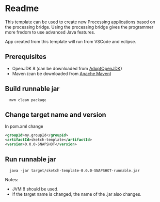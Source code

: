 # Readme

This template can be used to create new Processing applications based on the
processing bridge. Using the processing bridge gives the programmer more fredom
to use advanced Java features.

App created from this template will run from VSCode and eclipse.

## Prerequisites

- OpenJDK 8 (can be downloaded from [AdoptOpenJDK](https://adoptium.net/))
- Maven (can be downloaded from [Apache Maven](https://maven.apache.org/download.cgi))

## Build runnable jar

  ```shell
    mvn clean package
  ```

## Change target name and version

In pom.xml change

  ```xml
  <groupId>my.groupId</groupId>
  <artifactId>sketch-template</artifactId>
  <version>0.0.0-SNAPSHOT</version>
  ```

## Run runnable jar

  ```shell
    java -jar target/sketch-template-0.0.0-SNAPSHOT-runnable.jar
  ```

Notes:

- JVM 8 should be used.
- If the target name is changed, the name of the .jar also changes.
